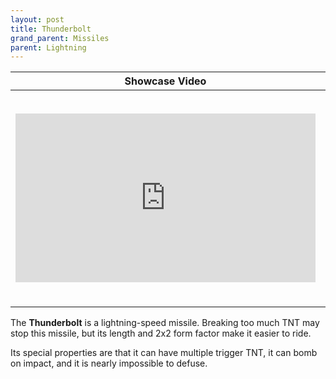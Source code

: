 ```yaml
---
layout: post
title: Thunderbolt
grand_parent: Missiles
parent: Lightning
---
```


| Showcase Video | Statistics |
| --- | --- |
| <iframe width="480" height="270" src="https://www.youtube.com/embed/COg551Fpvco?list=PLPke2IloqMPrpmS_RpVvR0-dRQ_0zRC1g" title="YouTube video player" frameborder="0" allow="accelerometer; autoplay; clipboard-write; encrypted-media; gyroscope; picture-in-picture" allowfullscreen></iframe> | **TNT Count:** 15<br><br>**Speed:** 3.3 m/s<br><br>**Dimensions:** 11x2x2<br><br>**Difficulty of Riding:** Hard<br><br>**Category:** Lightning<br><br>**Created by:** Rubix_One

The **Thunderbolt** is a lightning-speed missile. Breaking too much TNT may stop this missile, but its length and 2x2 form factor make it easier to ride.

Its special properties are that it can have multiple trigger TNT, it can bomb on impact, and it is nearly impossible to defuse.